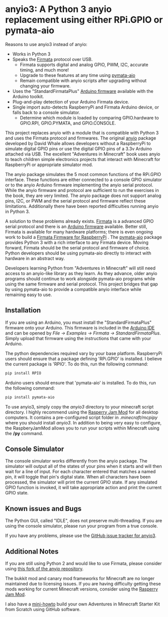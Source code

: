 anyio3: A Python 3 anyio replacement using either RPi.GPIO or pymata-aio
=====

Reasons to use anyio3 instead of anyio:
* Works in Python 3
* Speaks the [Firmata](https://github.com/firmata) protocol over USB.
  * Firmata supports digital and analog GPIO, PWM, I2C, accurate timing, and much more!
  * Upgrade to these features at any time using [pymata-aio](https://github.com/MrYsLab/pymata-aio)
  * Remain compatible with anyio scripts after upgrading without changing your firmware.
* Uses the "StandardFirmataPlus" [Arduino firmware](https://github.com/firmata/arduino) available with the Arduino toolkit.
* Plug-and-play detection of your Arduino Firmata device.
* Single import auto-detects RaspberryPi and Firmata Arduino device, or falls back to a console simulator.
  * Determine which module is loaded by comparing GPIO.hardware to GPIO.RPI, GPIO.PYMATA, and GPIO.CONSOLE.

This project replaces anyio with a module that is compatible with Python 3 and uses the Firmata protocol and firmwares.
The original [anyio](https://github.com/whaleygeek/anyio) package developed by David Whale allows developers without a RaspberryPi to simulate digital GPIO pins or use the digital GPIO pins of a 3.3v Arduino attached via USB.
The excellent "Adventures in Minecraft" book uses anyio to teach children simple electronics projects that interact with Minecraft for RaspberryPi or appropriate simulator mod.

The anyio package simulates the 5 most common functions of the RPi.GPIO interface.
These functions are either connected to a console GPIO simulator or to the anyio Arduino firmware implementing the anyio serial protocol.
While the anyio firmware and protocol are sufficient to run the exercises in the book, they are very limited.
The anyio package does not support analog pins, I2C, or PWM and the serial protocol and firmware reflect these limitations.
Additionally there have been reported difficulties running anyio in Python 3.

A solution to these problems already exists.
[Firmata](https://github.com/firmata) is a advanced GPIO serial protocol and there is an [Arduino firmware](https://github.com/firmata/arduino) available.
Better still, Firmata is available for many hardware platforms; there is even ongoing work to build a [Firmata Firmware for RaspberryPi](https://www.npmjs.com/package/firmata-pi) .
The [pymata-aio](https://github.com/MrYsLab/pymata-aio) package provides Python 3 with a rich interface to any Firmata device.
Moving forward, Firmata should be the serial protocol and firmware of choice.
Python developers should be using pymata-aio directly to interact with hardware in an abstract way.

Developers learning Python from "Adventures in Minecraft" will still need access to an anyio-like library as they learn.
As they advance, older anyio programs should continue to work alongside pymata-aio programs while using the same firmware and serial protocol.
This project bridges that gap by using pymata-aio to provide a compatible anyio interface while remaining easy to use.

Installation
-----

If you are using an Arduino, you must install the "StandardFirmataPlus" firmware onto your Arduino.
This firmware is included in the [Arduino IDE](https://www.arduino.cc/en/Main/Software) and can be opened by *File -> Examples -> Firmata -> StandardFirmataPlus*.
Simply upload that firmware using the instructions that came with your Arduino.

The python dependencies required vary by your base platform.
RaspberryPi users should ensure that a package defining 'RPi.GPIO' is installed.
I believe the current package is 'RPIO'.
To do this, run the following command:

~~~ sh
pip install RPIO
~~~

Arduino users should ensure that 'pymata-aio' is installed.
To do this, run the following command:

~~~ sh
pip install pymata-aio
~~~

To use anyio3, simply copy the *anyio3* directory to your minecraft script directory.
I highly recommend using the [Rasperry Jam Mod](https://github.com/arpruss/raspberryjammod) for all desktop computers.
It contains a pre-configured script folder in *.minecraft/mcpipy* where you should install *anyio3*.
In addition to being very easy to configure, the RaspberyJamMod allows you to run your scripts within Minecraft using the **/py** command.

Console Simulator
-----

The console simulator works differently from the anyio package.
The simulator will output all of the states of your pins when it starts and will then wait for a line of input.
For each character entered that matches a named pin, it will toggle that pin's digital state.
When all characters have been processed, the simulator will print the current GPIO state.
If any simulated GPIO function is invoked, it will take appropriate action and print the current GPIO state.

Known issues and Bugs
-----

The Python GUI, called "IDLE", does not preserve multi-threading.
If you are using the console simulator, please run your program from a true console.

If you have any problems, please use the [GitHub issue tracker for anyio3](https://github.com/doerrie/anyio3/issues).

Additional Notes
-----

If you are still using Python 2 and would like to use Firmata, please consider using [this fork of the anyio repository](https://github.com/doerrie/anyio).

The bukkit mod and canary mod frameworks for Minecraft are no longer maintained due to licensing issues.
If you are having difficulty getting these mods working for current Minecraft versions, consider using the [Rasperry Jam Mod](https://github.com/arpruss/raspberryjammod).

I also have a [mini-howto](AdvInMCFromScratch.md) build your own Adventures in Minecraft Starter Kit from Scratch using GitHub software.
